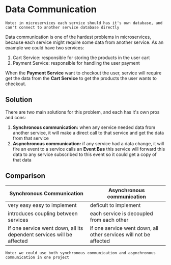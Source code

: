 # Data Communication

``
Note: in microservices each service should has it's own database, and can't connect to another service database directly
``

Data communication is one of the hardest problems in microservices, because each service might require some data from another service. As an example we could have two services:

1. Cart Service: responsible for storing the products in the user cart
1. Payment Service: responsible for handling the user payment

When the **Payment Service** want to checkout the user, service will require get the data from the **Cart Service** to get the products the user wants to checkout.

## Solution

There are two main solutions for this problem, and each has it's own pros and cons:

1. **Synchronous communication:** when any service needed data from another service, it will make a direct call to that service and get the data from that service
1. **Asynchronous communication:** if any service had a data change, it will fire an event to a service calls an **Event Bus** this service will forward this data to any service subscribed to this event so it could get a copy of that data

## Comparison

| Synchronous Communication                                             | Asynchronous communication                                        |
| --------------------------------------------------------------------- | ----------------------------------------------------------------- |
| very easy easy to implement                                           | deficult to implement                                             |
| introduces coupling between services                                  | each service is decoupled from each other                         |
| if one service went down, all its dependent services will be affected | if one service went down, all other services will not be affected |

``
Note: we could use both synchronous communication and asynchronous communication in one project
``
